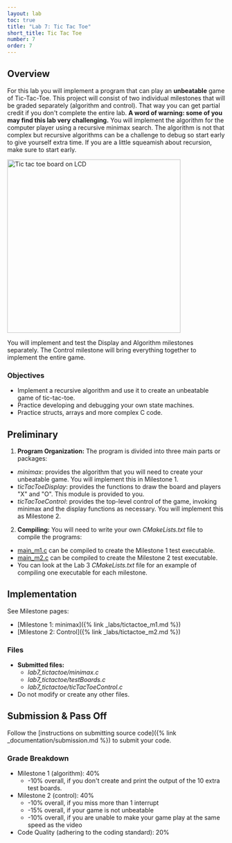 ```yaml
---
layout: lab
toc: true
title: "Lab 7: Tic Tac Toe"
short_title: Tic Tac Toe
number: 7
order: 7
---
```



## Overview 

For this lab you will implement a program that can play an **unbeatable** game of Tic-Tac-Toe. This project will consist of two individual milestones that will be graded separately (algorithm and control). 
That way you can get partial credit if you don't complete the entire lab. 
**A word of warning: some of you may find this lab very challenging.** 
You will implement the algorithm for the computer player using a recursive minimax search. 
The algorithm is not that complex but recursive algorithms can be a challenge to debug so start early to give yourself extra time. If you are a little squeamish about recursion, make sure to start early.

<img src="{% link media/lab5/tictactoe.jpg %}" width="400" alt="Tic tac toe board on LCD">


You will implement and test the Display and Algorithm milestones separately. The Control milestone will bring everything together to implement the entire game.

### Objectives 
  - Implement a recursive algorithm and use it to create an unbeatable game of tic-tac-toe.
  - Practice developing and debugging your own state machines.
  - Practice structs, arrays and more complex C code.

## Preliminary 

1. **Program Organization:** The program is divided into three main parts or packages: 
  - *minimax*: provides the algorithm that you will need to create your unbeatable game.  You will implement this in Milestone 1.
  - *ticTacToeDisplay*: provides the functions to draw the board and players "X" and "O".  This module is provided to you.
  - *ticTacToeControl*: provides the top-level control of the game, invoking minimax and the display functions as necessary. You will implement this as Milestone 2.

2. **Compiling:** You will need to write your own *CMakeLists.txt* file to compile the programs:
  * [main_m1.c]({{site.github.fileurl}}/lab7_tictactoe/main_m1.c) can be compiled to create the Milestone 1 test executable.
  * [main_m2.c]({{site.github.fileurl}}/lab7_tictactoe/main_m2.c) can be compiled to create the Milestone 2 test executable.
  * You can look at the Lab 3 *CMakeLists.txt* file for an example of compiling one executable for each milestone.

## Implementation 
See Milestone pages:
  * [Milestone 1: minimax]({% link _labs/tictactoe_m1.md %})
  * [Milestone 2: Control]({% link _labs/tictactoe_m2.md %})


### Files
  - **Submitted files:** 
    * *lab7_tictactoe/minimax.c*
    * *lab7_tictactoe/testBoards.c*
    * *lab7_tictactoe/ticTacToeControl.c*
  - Do not modify or create any other files.

## Submission & Pass Off
Follow the [instructions on submitting source code]({% link _documentation/submission.md %}) to submit your code.

### Grade Breakdown 
  * Milestone 1 (algorithm): 40%
    * -10% overall, if you don't create and print the output of the 10 extra test boards.
  * Milestone 2 (control): 40%
    * -10% overall, if you miss more than 1 interrupt
    * -15% overall, if your game is not unbeatable
    * -10% overall, if you are unable to make your game play at the same speed as the video
  * Code Quality (adhering to the coding standard): 20%

